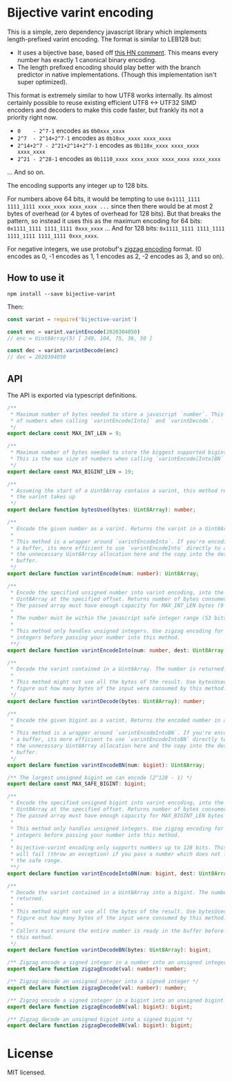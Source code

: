 # Bijective varint encoding

This is a simple, zero dependency javascript library which implements length-prefixed varint encoding. The format is similar to LEB128 but:

- It uses a bijective base, based off [this HN comment](https://news.ycombinator.com/item?id=11263378). This means every number has exactly 1 canonical binary encoding.
- The length prefixed encoding should play better with the branch predictor in native implementations. (Though this implementation isn't super optimized).

This format is extremely similar to how UTF8 works internally. Its almost certainly possible to reuse existing efficient UTF8 <-> UTF32 SIMD encoders and decoders to make this code faster, but frankly its not a priority right now.

- `0    - 2^7-1` encodes as `0b0xxx_xxxx`
- `2^7  - 2^14+2^7-1` encodes as `0b10xx_xxxx xxxx_xxxx`
- `2^14+2^7 - 2^21+2^14+2^7-1` encodes as `0b110x_xxxx xxxx_xxxx xxxx_xxxx`
- `2^21 - 2^28-1` encodes as `0b1110_xxxx xxxx_xxxx xxxx_xxxx xxxx_xxxx`

... And so on.

The encoding supports any integer up to 128 bits.

For numbers above 64 bits, it would be tempting to use `0x1111_1111 1111_1111 xxxx_xxxx xxxx_xxxx ...` since then there would be at most 2 bytes of overhead (or 4 bytes of overhead for 128 bits). But that breaks the pattern, so instead it uses this as the maximum encoding for 64 bits: `0x1111_1111 1111_1111 0xxx_xxxx` ... And for 128 bits: `0x1111_1111 1111_1111 1111_1111 1111_1111 0xxx_xxxx`.

For negative integers, we use protobuf's [zigzag encoding](https://protobuf.dev/programming-guides/encoding/) format. (0 encodes as 0, -1 encodes as 1, 1 encodes as 2, -2 encodes as 3, and so on).

## How to use it

```
npm install --save bijective-varint
```

Then:

```javascript
const varint = require('bijective-varint')

const enc = varint.varintEncode(2020304050)
// enc = Uint8Array(5) [ 240, 104, 75, 36, 50 ]

const dec = varint.varintDecode(enc)
// dec = 2020304050
```

## API

The API is exported via typescript definitions.

```typescript
/**
 * Maximum number of bytes needed to store a javascript `number`. This is the max size
 * of numbers when calling `varintEncode[Into]` and `varintDecode`.
 */
export declare const MAX_INT_LEN = 9;

/**
 * Maximum number of bytes needed to store the biggest supported bigint (128 bits).
 * This is the max size of numbers when calling `varintEncode[Into]BN` and `varintDecodeBN`.
 */
export declare const MAX_BIGINT_LEN = 19;

/**
 * Assuming the start of a Uint8Array contains a varint, this method return the number of bytes
 * the varint takes up
 */
export declare function bytesUsed(bytes: Uint8Array): number;

/**
 * Encode the given number as a varint. Returns the varint in a Uint8Array.
 *
 * This method is a wrapper around `varintEncodeInto`. If you're encoding into
 * a buffer, its more efficient to use `varintEncodeInto` directly to avoid
 * the unnecessary Uint8Array allocation here and the copy into the destination
 * buffer.
 */
export declare function varintEncode(num: number): Uint8Array;

/**
 * Encode the specified unsigned number into varint encoding, into the provided
 * Uint8Array at the specified offset. Returns number of bytes consumed in dest.
 * The passed array must have enough capacity for MAX_INT_LEN bytes (9 bytes).
 *
 * The number must be within the javascript safe integer range (53 bits).
 *
 * This method only handles unsigned integers. Use zigzag encoding for signed
 * integers before passing your number into this method.
 **/
export declare function varintEncodeInto(num: number, dest: Uint8Array, offset: number): number;

/**
 * Decode the varint contained in a Uint8Array. The number is returned.
 *
 * This method might not use all the bytes of the result. Use bytesUsed() to
 * figure out how many bytes of the input were consumed by this method.
 */
export declare function varintDecode(bytes: Uint8Array): number;

/**
 * Encode the given bigint as a varint. Returns the encoded number in a Uint8Array.
 *
 * This method is a wrapper around `varintEncodeIntoBN`. If you're encoding into
 * a buffer, its more efficient to use `varintEncodeIntoBN` directly to avoid
 * the unnecessary Uint8Array allocation here and the copy into the destination
 * buffer.
 */
export declare function varintEncodeBN(num: bigint): Uint8Array;

/** The largest unsigned bigint we can encode (2^128 - 1) */
export declare const MAX_SAFE_BIGINT: bigint;

/**
 * Encode the specified unsigned bigint into varint encoding, into the provided
 * Uint8Array at the specified offset. Returns number of bytes consumed in dest.
 * The passed array must have enough capacity for MAX_BIGINT_LEN bytes (19 bytes).
 *
 * This method only handles unsigned integers. Use zigzag encoding for signed
 * integers before passing your number into this method.
 *
 * bijective-varint encoding only supports numbers up to 128 bits. This method
 * will fail (throw an exception) if you pass a number which does not fit within
 * the safe range.
 **/
export declare function varintEncodeIntoBN(num: bigint, dest: Uint8Array, offset: number): number;

/**
 * Decode the varint contained in a Uint8Array into a bigint. The number is
 * returned.
 *
 * This method might not use all the bytes of the result. Use bytesUsed() to
 * figure out how many bytes of the input were consumed by this method.
 *
 * Callers must ensure the entire number is ready in the buffer before calling
 * this method.
 */
export declare function varintDecodeBN(bytes: Uint8Array): bigint;

/** Zigzag encode a signed integer in a number into an unsigned integer */
export declare function zigzagEncode(val: number): number;

/** Zigzag decode an unsigned integer into a signed integer */
export declare function zigzagDecode(val: number): number;

/** Zigzag encode a signed integer in a bigint into an unsigned bigint */
export declare function zigzagEncodeBN(val: bigint): bigint;

/** Zigzag decode an unsigned bigint into a signed bigint */
export declare function zigzagDecodeBN(val: bigint): bigint;
```

# License

MIT licensed.